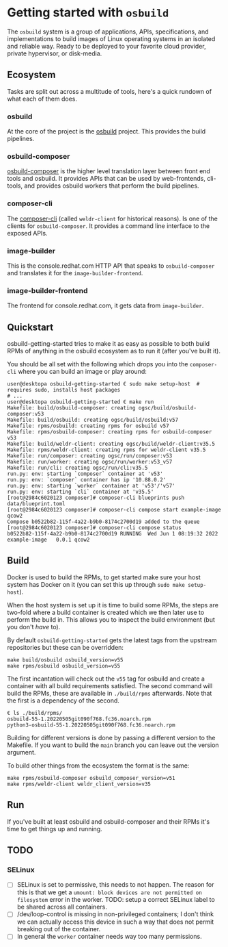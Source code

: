 # Getting started with `osbuild`

The `osbuild` system is a group of applications, APIs, specifications, and
implementations to build images of Linux operating systems in an isolated
and reliable way. Ready to be deployed to your favorite cloud provider,
private hypervisor, or disk-media.

## Ecosystem

Tasks are split out across a multitude of tools, here's a quick rundown
of what each of them does.

### osbuild

At the core of the project is the [osbuild](https://github.com/osbuild/osbuild)
project. This provides the build pipelines.

### osbuild-composer

[osbuild-composer](https://github.com/osbuild/osbuild-composer) is the higher
level translation layer between front end tools and osbuild. It provides APIs
that can be used by web-frontends, cli-tools, and provides osbuild workers
that perform the build pipelines.

### composer-cli

The [composer-cli](https://github.com/osbuild/weldr-client) (called
`weldr-client` for historical reasons). Is one of the clients for
`osbuild-composer`. It provides a command line interface to the exposed APIs.

### image-builder

This is the console.redhat.com HTTP API that speaks to `osbuild-composer` and
translates it for the `image-builder-frontend`.

### image-builder-frontend

The frontend for console.redhat.com, it gets data from `image-builder`.

## Quickstart

osbuild-getting-started tries to make it as easy as possible to both build
RPMs of anything in the osbuild ecosystem as to run it (after you've built it).

You should be all set with the following which drops you into the
`composer-cli` where you can build an image or play around:

```
user@desktopa osbuild-getting-started € sudo make setup-host  # requires sudo, installs host packages
# ...
user@desktopa osbuild-getting-started € make run    
Makefile: build/osbuild-composer: creating ogsc/build/osbuild-composer:v53
Makefile: build/osbuild: creating ogsc/build/osbuild:v57
Makefile: rpms/osbuild: creating rpms for osbuild v57
Makefile: rpms/osbuild-composer: creating rpms for osbuild-composer v53
Makefile: build/weldr-client: creating ogsc/build/weldr-client:v35.5
Makefile: rpms/weldr-client: creating rpms for weldr-client v35.5
Makefile: run/composer: creating ogsc/run/composer:v53
Makefile: run/worker: creating ogsc/run/worker:v53_v57
Makefile: run/cli: creating ogsc/run/cli:v35.5
run.py: env: starting `composer` container at 'v53'
run.py: env: `composer` container has ip '10.88.0.2'
run.py: env: starting `worker` container at 'v53'/'v57'
run.py: env: starting `cli` container at 'v35.5'
[root@2984c6020123 composer]# composer-cli blueprints push data/blueprint.toml 
[root@2984c6020123 composer]# composer-cli compose start example-image qcow2
Compose b0522b82-115f-4a22-b9b0-8174c2700d19 added to the queue
[root@2984c6020123 composer]# composer-cli compose status
b0522b82-115f-4a22-b9b0-8174c2700d19 RUNNING  Wed Jun 1 08:19:32 2022 example-image   0.0.1 qcow2   
```

## Build

Docker is used to build the RPMs, to get started make sure your host system
has Docker on it (you can set this up through ``sudo make setup-host``).

When the host system is set up it is time to build some RPMs, the steps are
two-fold where a build container is created which we then later use to perform
the build in. This allows you to inspect the build environment (but you don't
*have* to).

By default `osbuild-getting-started` gets the latest tags from the upstream
repositories but these can be overridden:


```
make build/osbuild osbuild_version=v55
make rpms/osbuild osbuild_version=v55
```

The first incantation will check out the `v55` tag for osbuild and create a
container with all build requirements satisfied. The second command will build
the RPMs, these are available in `./build/rpms` afterwards. Note that the first
is a dependency of the second.

```
€ ls ./build/rpms/
osbuild-55-1.20220505git090f768.fc36.noarch.rpm
python3-osbuild-55-1.20220505git090f768.fc36.noarch.rpm
```

Building for different versions is done by passing a different version to the
Makefile. If you want to build the `main` branch you can leave out the version
argument.

To build other things from the ecosystem the format is the same:

```
make rpms/osbuild-composer osbuild_composer_version=v51
make rpms/weldr-client weldr_client_version=v35
```

## Run

If you've built at least osbuild and osbuild-composer and their RPMs it's time
to get things up and running.

## TODO

### SELinux

- [ ] SELinux is set to permissive, this needs to not happen. The reason for this
      is that we get a `umount: block devices are not permitted on filesystem`
      error in the worker. TODO: setup a correct SELinux label to be shared across
      all containers.
- [ ] /dev/loop-control is missing in non-privileged containers; I don't think we
      can actually access this device in such a way that does not permit breaking
      out of the container.
- [ ] In general the `worker` container needs way too many permissions.
